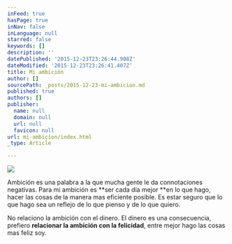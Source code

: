 ```yaml
---
inFeed: true
hasPage: true
inNav: false
inLanguage: null
starred: false
keywords: []
description: ''
datePublished: '2015-12-23T23:26:44.908Z'
dateModified: '2015-12-23T23:26:41.407Z'
title: Mi ambición
author: []
sourcePath: _posts/2015-12-23-mi-ambicion.md
published: true
authors: []
publisher:
  name: null
  domain: null
  url: null
  favicon: null
url: mi-ambicion/index.html
_type: Article

---
```

![](https://s3-us-west-2.amazonaws.com/the-grid-img/p/835f2a097bd08cc9328a8986f9ccf01baac58def.jpg)

Ambición es una palabra a la que mucha gente le da connotaciones negativas. Para mi ambición es **ser cada día mejor **en lo que hago, hacer las cosas de la manera mas eficiente posible. Es estar seguro que lo que hago sea un reflejo de lo que pienso y de lo que quiero.

No relaciono la ambición con el dinero. El dinero es una consecuencia, prefiero **relacionar la ambición con la felicidad**, entre mejor hago las cosas mas feliz soy.